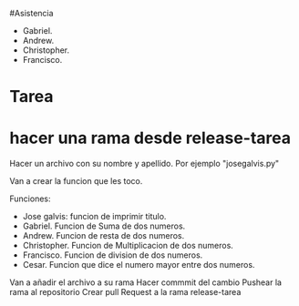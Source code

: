 #Asistencia
  - Gabriel.
  - Andrew. 
  - Christopher.
  - Francisco.


# Tarea

# hacer una rama desde release-tarea
 Hacer un archivo con su nombre y apellido. Por ejemplo "josegalvis.py"

 Van a crear la funcion que les toco. 

 Funciones: 
  - Jose galvis: funcion de imprimir titulo.
  - Gabriel. Funcion de Suma de dos numeros.
  - Andrew. Funcion de resta de dos numeros.
  - Christopher. Funcion de Multiplicacion de dos numeros.
  - Francisco. Funcion de division de dos numeros.
  - Cesar. Funcion que dice el numero mayor entre dos numeros. 

Van a añadir el archivo a su rama
Hacer commmit del cambio 
Pushear la rama al repositorio
Crear pull Request a la rama release-tarea

